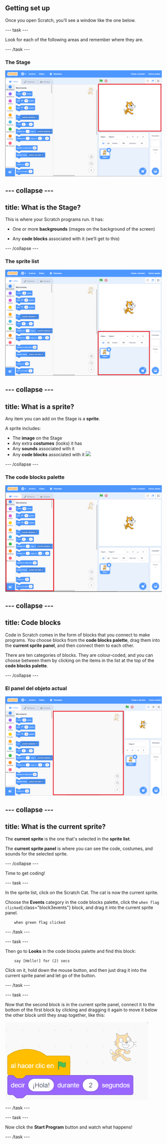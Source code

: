 ## Getting set up

Once you open Scratch, you’ll see a window like the one below.

\--- task \---

Look for each of the following areas and remember where they are.

\--- /task \---

### The Stage

![Scratch window with the stage highlighted](images/hlStage.png)

## \--- collapse \---

## title: What is the Stage?

This is where your Scratch programs run. It has:

* One or more **backgrounds** \(images on the background of the screen\)

* Any **code blocks** associated with it \(we’ll get to this\)

\--- /collapse \---

### The sprite list

![Scratch window with the sprite list highlighted](images/hlSpriteList.png)

## \--- collapse \---

## title: What is a sprite?

Any item you can add on the Stage is a **sprite**.

A sprite includes:

* The **image** on the Stage
* Any extra **costumes** \(looks\) it has
* Any **sounds** associated with it
* Any **code blocks** associated with it ![](images/setup2.png)

\--- /collapse \---

### The code blocks palette

![Scratch window with the blocks pallet highlighted](images/hlBlocksPalette.png)

## \--- collapse \---

## title: Code blocks

Code in Scratch comes in the form of blocks that you connect to make programs. You choose blocks from the **code blocks palette**, drag them into the **current sprite panel**, and then connect them to each other.

There are ten categories of blocks. They are colour-coded, and you can choose between them by clicking on the items in the list at the top of the **code blocks palette**.

\--- /collapse \---

### El panel del objeto actual

![Scratch window with the current sprite panel highlighted](images/hlCurrentSpritePanel.png)

## \--- collapse \---

## title: What is the current sprite?

The **current sprite** is the one that's selected in the **sprite list**.

The **current sprite panel** is where you can see the code, costumes, and sounds for the selected sprite.

\--- /collapse \---

Time to get coding!

\--- task \---

In the sprite list, click on the Scratch Cat. The cat is now the current sprite.

Choose the **Events** category in the code blocks palette, click the `when flag clicked`{:class="block3events"} block, and drag it into the current sprite panel.

```blocks3
    when green flag clicked
```

\--- /task \---

\--- task \---

Then go to **Looks** in the code blocks palette and find this block:

```blocks3
    say [Hello!] for (2) secs
```

Click on it, hold down the mouse button, and then just drag it into the current sprite panel and let go of the button.

\--- /task \---

\--- task \---

Now that the second block is in the current sprite panel, connect it to the bottom of the first block by clicking and dragging it again to move it below the other block until they snap together, like this:

![](images/setup3.png)

\--- /task \---

\--- task \---

Now click the **Start Program** button and watch what happens!

\--- /task \---